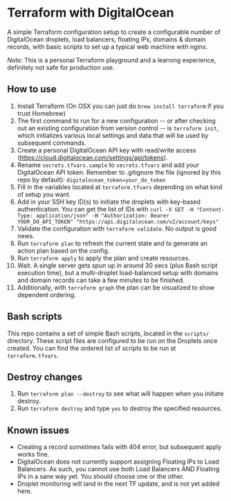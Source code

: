 # Terraform with DigitalOcean
A simple Terraform configuration setup to create a configurable number of DigitalOcean droplets, load balancers, floating IPs, domains & domain records, with basic scripts to set up a typical web machine with nginx.

*Note*: This is a personal Terraform playground and a learning experience, definitely not safe for production use.

## How to use
1. Install Terraform (On OSX you can just do `brew install terraform` if you trust Homebrew)
2. The first command to run for a new configuration -- or after checking out an existing configuration from version control -- is `terraform init`, which initializes various local settings and data that will be used by subsequent commands.
3. Create a personal DigitalOcean API key with read/write access (https://cloud.digitalocean.com/settings/api/tokens).
4. Rename `secrets.tfvars.sample` to `secrets.tfvars` and add your DigitalOcean API token. Remember to .gitignore the file (ignored by this repo by default): `digitalocean_token=your_do_token`
5. Fill in the variables located at `terraform.tfvars` depending on what kind of setup you want.
6. Add in your SSH key ID(s) to initiate the droplets with key-based authentication. You can get the list of IDs with `curl -X GET -H "Content-Type: application/json" -H "Authorization: Bearer YOUR_DO_API_TOKEN" "https://api.digitalocean.com/v2/account/keys"`
7. Validate the configuration with `terraform validate`. No output is good news.
8. Run `terraform plan` to refresh the current state and to generate an action plan based on the config.
9. Run `terraform apply` to apply the plan and create resources.
10. Wait. A single server gets spun up in around 30 secs (plus Bash script execution time), but a multi-droplet load-balanced setup with domains and domain records can take a few minutes to be finished.
11. Additionally, with `terraform graph` the plan can be visualized to show dependent ordering.

## Bash scripts
This repo contains a set of simple Bash scripts, located in the `scripts/` directory. These script files are configured to be run on the Droplets once created. You can find the ordered list of scripts to be run at `terraform.tfvars`.

## Destroy changes
1. Run `terraform plan --destroy` to see what will happen when you initiate destroy.
2. Run `terraform destroy` and type `yes` to destroy the specified resources.

## Known issues
- Creating a record sometimes fails with 404 error, but subsequent apply works fine.
- DigitalOcean does not currently support assigning Floating IPs to Load Balancers. As such, you cannot use both Load Balancers AND Floating IPs in a sane way yet. You should choose one or the other.
- Droplet monitoring will land in the next TF update, and is not yet added here.
